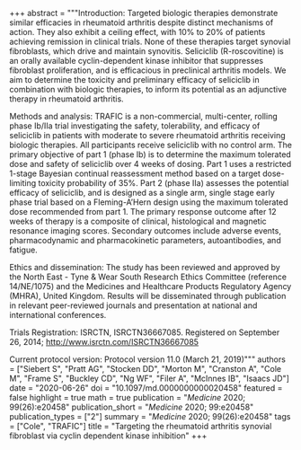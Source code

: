 +++
abstract = """Introduction: Targeted biologic therapies demonstrate similar efficacies in rheumatoid arthritis despite distinct mechanisms of action. They also exhibit a ceiling effect, with 10% to 20% of patients achieving remission in clinical trials. None of these therapies target synovial fibroblasts, which drive and maintain synovitis. Seliciclib (R-roscovitine) is an orally available cyclin-dependent kinase inhibitor that suppresses fibroblast proliferation, and is efficacious in preclinical arthritis models. We aim to determine the toxicity and preliminary efficacy of seliciclib in combination with biologic therapies, to inform its potential as an adjunctive therapy in rheumatoid arthritis.

Methods and analysis: TRAFIC is a non-commercial, multi-center, rolling phase Ib/IIa trial investigating the safety, tolerability, and efficacy of seliciclib in patients with moderate to severe rheumatoid arthritis receiving biologic therapies. All participants receive seliciclib with no control arm. The primary objective of part 1 (phase Ib) is to determine the maximum tolerated dose and safety of seliciclib over 4 weeks of dosing. Part 1 uses a restricted 1-stage Bayesian continual reassessment method based on a target dose-limiting toxicity probability of 35%. Part 2 (phase IIa) assesses the potential efficacy of seliciclib, and is designed as a single arm, single stage early phase trial based on a Fleming-A’Hern design using the maximum tolerated dose recommended from part 1. The primary response outcome after 12 weeks of therapy is a composite of clinical, histological and magnetic resonance imaging scores. Secondary outcomes include adverse events, pharmacodynamic and pharmacokinetic parameters, autoantibodies, and fatigue.

Ethics and dissemination: The study has been reviewed and approved by the North East - Tyne & Wear South Research Ethics Committee (reference 14/NE/1075) and the Medicines and Healthcare Products Regulatory Agency (MHRA), United Kingdom. Results will be disseminated through publication in relevant peer-reviewed journals and presentation at national and international conferences.

Trials Registration: ISRCTN, ISRCTN36667085. Registered on September 26, 2014; http://www.isrctn.com/ISRCTN36667085

Current protocol version: Protocol version 11.0 (March 21, 2019)"""
authors = ["Siebert S", "Pratt AG", "Stocken DD", "Morton M", "Cranston A", "Cole M", "Frame S", "Buckley CD", "Ng WF", "Filer A", "McInnes IB", "Isaacs JD"]
date = "2020-06-26"
doi = "10.1097/md.0000000000020458"
featured = false
highlight = true
math = true
publication = "*Medicine* 2020; 99(26):e20458"
publication_short = "*Medicine* 2020; 99:e20458"
publication_types = ["2"]
summary = "*Medicine* 2020; 99(26):e20458"
tags = ["Cole", "TRAFIC"]
title = "Targeting the rheumatoid arthritis synovial fibroblast via cyclin dependent kinase inhibition"
+++
